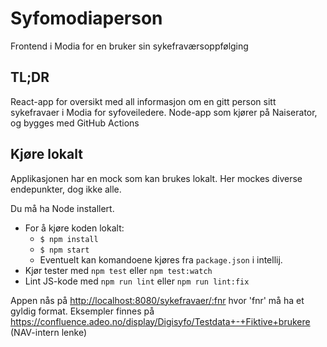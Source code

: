 # Syfomodiaperson
Frontend i Modia for en bruker sin sykefraværsoppfølging  

## TL;DR
React-app for oversikt med all informasjon om en gitt person sitt sykefravaer i Modia for syfoveiledere.
Node-app som kjører på Naiserator, og bygges med GitHub Actions

## Kjøre lokalt
Applikasjonen har en mock som kan brukes lokalt. Her mockes diverse endepunkter, dog ikke alle. 

Du må ha Node installert.

* For å kjøre koden lokalt: 
    - `$ npm install`
    - `$ npm start`
    - Eventuelt kan komandoene kjøres fra `package.json` i intellij.
* Kjør tester med `npm test` eller `npm test:watch`
* Lint JS-kode med `npm run lint` eller `npm run lint:fix`

Appen nås på [http://localhost:8080/sykefravaer/:fnr](http://localhost:8080/sykefravaer/:fnr) hvor 'fnr' må ha et gyldig format.
Eksempler finnes på https://confluence.adeo.no/display/Digisyfo/Testdata+-+Fiktive+brukere (NAV-intern lenke)
